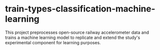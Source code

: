 # train-types-classification-machine-learning
This project preprocesses open-source railway accelerometer data and trains a machine learning model to replicate and extend the study's experimental component for learning purposes.
